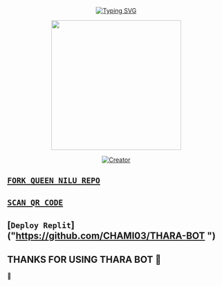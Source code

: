 <p align="center"> 
  <p align="center">
  <a href="https://git.io/typing-svg"><img src="https://readme-typing-svg.demolab.com?font=Bungee+Shade&size=25&pause=1000&background=FF000000&width=435&lines=THARA+MD+WA:BOT+;Created+By+Chamiya" alt="Typing SVG" /></a>
</p> 
  
<p align="center"> 
<img src="https://i.ibb.co/qW37QJQ/0bb85ef643bdcee16c793b37e788ed44.jpg" width="300" height="300"/>
</p>

<p align="center">
<a href="#"><img title="Creator" src="https://img.shields.io/badge/Creator-CHAMIYA-blue.svg?style=for-the-badge&logo=github"></a>
</p> 

## [`FORK QUEEN NILU REPO`](https://github.com/CHAMI03/THARA-BOT/fork)

## [`SCAN QR CODE`](https://replit.com/@CHAMI031/Queen-THARA?v=1)


## [`Deploy Replit`]("https://github.com/CHAMI03/THARA-BOT ")
## THANKS FOR USING THARA BOT 💃
 💃
